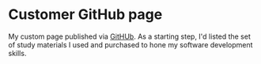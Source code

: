 # Customer GitHub page

My custom page published via [GitHUb](https://github.io). As a starting step, I'd listed the set of study materials I used and purchased to hone my software development skills.
